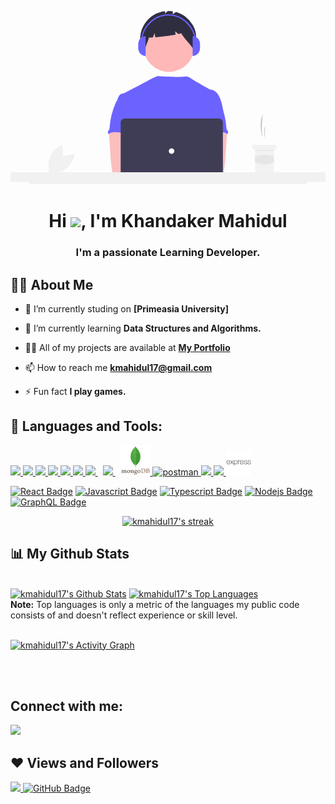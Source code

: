 <a href="#"><svg id="a57f6051-90d9-4b0f-831b-7c7398482616" data-name="Layer 1" xmlns="http://www.w3.org/2000/svg" width="100%" height="200px" align-item="center"  viewBox="0 0 878.63037 483"><path d="M294.7164,621.20348c-19.51084,14.54436-25.04043,40.13465-25.04043,40.13465s26.10369,2.00928,45.61453-12.53511,25.04043-40.13465,25.04043-40.13465S314.22725,606.65916,294.7164,621.20348Z" transform="translate(-160.68481 -208.5)" fill="#f1f1f1"/><path d="M302.84375,628.03207c-9.37708,22.45621-32.86178,34.02822-32.86178,34.02822s-8.28141-24.83665,1.09568-47.29286,32.86172-34.02822,32.86172-34.02822S312.22084,605.57587,302.84375,628.03207Z" transform="translate(-160.68481 -208.5)" fill="#f1f1f1"/><path d="M864.18723,563.11405h0a194.65688,194.65688,0,0,1-1.63336-42.19544l1.63336-23.307h0c-9.00016,17.90831-6.96615,41.47881,0,65.50242Z" transform="translate(-160.68481 -208.5)" fill="#cacaca"/><path d="M871.20535,567.013h0a143.0906,143.0906,0,0,1-.78588-25.11633l.78588-13.87323h0C866.87509,538.68318,867.85373,552.71319,871.20535,567.013Z" transform="translate(-160.68481 -208.5)" fill="#cacaca"/><path d="M902.40062,584.17028v7.79791a2.3515,2.3515,0,0,1-2.33937,2.33937h-3.899a.777.777,0,0,0-.77979.77979v63.94288a2.35149,2.35149,0,0,1-2.33937,2.33937H845.47587a2.34116,2.34116,0,0,1-2.33938-2.33937V595.08735a.78216.78216,0,0,0-.77979-.77979H837.678a2.34117,2.34117,0,0,1-2.33937-2.33937v-7.79791a2.33615,2.33615,0,0,1,2.33937-2.33938h62.3833A2.3464,2.3464,0,0,1,902.40062,584.17028Z" transform="translate(-160.68481 -208.5)" fill="#f2f2f2"/><rect x="682.52174" y="387.4451" width="52.24601" height="2.33937" fill="#e6e6e6"/><path d="M895.3825,630.36884c-17.48271,7.23486-35.15611,7.31459-53.0258,0v-16.481a83.27378,83.27378,0,0,1,53.0258,0Z" transform="translate(-160.68481 -208.5)" fill="#e6e6e6"/><circle id="fff0188c-9915-4c0d-8339-9317a77083e8" data-name="Ellipse 276" cx="441.8526" cy="99.21067" r="70.6659" fill="#feb8b8"/><path id="ac220ed6-7c3f-4d1e-8d82-3295770c496a" data-name="Path 1461" d="M668.54008,246.746a81.61376,81.61376,0,0,0-46.43-35.49166l-8.6754,6.33079v-8.22035a75.12281,75.12281,0,0,0-14.03207-.81741l-7.48468,6.7722V209.11a80.83444,80.83444,0,0,0-55.76328,33.16889c-16.25407,23.43225-18.99783,56.03165-3.01076,79.65191,4.38811-13.48715,9.71486-26.14193,14.1043-39.62775a39.91571,39.91571,0,0,0,10.39873.05039l5.339-12.45857,1.49177,11.93136c16.54971-1.44138,41.0963-4.60742,56.785-7.50784l-1.52581-9.15355,9.12769,7.606c4.80635-1.10624,7.66041-2.11028,7.42476-2.87726,11.66844,18.81119,25.94847,30.82566,37.61558,49.63682C678.33663,293.0056,683.43725,270.95065,668.54008,246.746Z" transform="translate(-160.68481 -208.5)" fill="#2f2e41"/><path d="M754.51974,489.43043c-2.43-14.61929-4.93649-29.51921-11.73089-42.68893-4.46552-8.62629-11.55394-16.84664-21.1096-18.55231a20.4215,20.4215,0,0,1-5.49659-1.27245c-2.79985-1.34871-40.42516-22.82733-46.40535-26.56828-5.13471-3.21152-13.24023-9.158-17.32725-9.158-4.11163-.09038-19.87765,3.579-81.41374-1.23129,0,0-16.90485,6.66319-29.98543,14.74285-.19823-.13063-63.869,34.06031-66.261,33.97034-4.53005-.19075-8.74079,2.70971-11.33775,6.36219-2.5963,3.65239-3.81429,8.174-5.08948,12.54576,13.90677,30.97,26.6308,61.97961,40.5389,92.94963a7.93068,7.93068,0,0,1,1.00579,3.81454,9.30964,9.30964,0,0,1-1.7302,3.81453c-6.82034,10.95592-6.60348,24.736-5.85845,37.61284.74569,12.87686,1.66766,26.47839-4.087,38.02019-1.56523,3.16878-3.60075,6.06924-5.08948,9.238-3.48634,7.17681-4.74624,30.13086-2.71,37.84166l255.12065,7.30869C730.06748,673.1021,754.51974,489.43043,754.51974,489.43043Z" transform="translate(-160.68481 -208.5)" fill="#6c63ff"/><path id="bb46eb08-8e3e-4ac5-913b-26d221d967b9" data-name="Path 1421" d="M436.31023,551.90313a45.04293,45.04293,0,0,0-.15258,11.10851l3.65653,52.51275c.34331,4.94938.68117,9.88653,1.14573,14.82359.87734,9.58136,2.18792,19.08639,3.81455,28.57778a5.08966,5.08966,0,0,0,5.21639,4.94937c16.096,3.40585,32.72612,3.26965,49.15321,2.34185,25.067-1.39909,89.1978-4.0461,93.11589-9.13583s1.63483-13.32231-3.474-17.43793-89.73865-14.14932-89.73865-14.14932c.82693-6.55285,3.32139-12.72429,5.68777-18.946,4.25049-11.03491,8.22035-22.43228,8.29664-34.2533s-4.37719-24.24962-14.0607-31.02182c-7.9656-5.5597-18.22129-6.591-27.928-6.3621-7.06238.203-19.26485-1.48907-25.71553,1.27245C440.22288,538.431,437.26387,546.90479,436.31023,551.90313Z" transform="translate(-160.68481 -208.5)" fill="#fbbebe"/><path id="efe93a1e-ccdd-49fd-af5f-e26394aa0937" data-name="Path 1430" d="M457.62676,458.523a13.16962,13.16962,0,0,0-2.82413,4.51753A213.58786,213.58786,0,0,0,436.862,536.35613a7.32926,7.32926,0,0,1-.82693,3.55028,15.53466,15.53466,0,0,1-1.87049,2.023,7.02422,7.02422,0,0,0,.84,9.89817q.17346.1463.35609.28121c2.09937-3.95082,7.125-5.24231,11.59215-5.58556,21.38872-1.692,42.28155,8.25852,63.73432,7.50784-1.51355-5.23-3.69057-10.25571-4.92486-15.54841-5.4589-23.50169,8.15632-49.08916-.19073-71.72579-1.6675-4.52979-4.45348-8.98325-8.84294-10.96818a23.55527,23.55527,0,0,0-5.66189-1.49858c-5.42075-.97952-16.21183-5.166-21.45275-3.48622-1.93452.624-2.69742,2.44268-4.3009,3.54209C462.87722,455.90186,459.64576,456.474,457.62676,458.523Z" transform="translate(-160.68481 -208.5)" fill="#6c63ff"/><path id="a38c3c09-000b-42b7-8619-0229d8aff5e9" data-name="Path 1421" d="M754.67242,536.1831c-6.45068-2.76152-18.65315-1.06948-25.71553-1.27245-9.70666-.22892-19.96235.8024-27.928,6.3621-9.68351,6.7722-14.137,19.2008-14.0607,31.02182s4.04615,23.21839,8.29664,34.2533c2.36638,6.22174,4.86084,12.39318,5.68777,18.946,0,0-84.62988,10.0337-89.73865,14.14932s-7.39205,12.34819-3.474,17.43793,126.17305,10.19983,142.2691,6.794a5.08966,5.08966,0,0,0,5.21639-4.94937c1.62663-9.49139,2.93721-18.99642,3.81455-28.57778.46456-4.93706.80242-9.87421,1.14573-14.82359l3.65653-52.51275a45.04293,45.04293,0,0,0-.15258-11.10851C762.73613,546.90479,759.77712,538.431,754.67242,536.1831Z" transform="translate(-160.68481 -208.5)" fill="#fbbebe"/><path id="bd3879bf-5d05-49be-b690-c4d97e29a2ab" data-name="Path 1430" d="M734.68691,454.346c-1.60348-1.09941-2.36638-2.91813-4.3009-3.54209-5.24092-1.67976-16.032,2.5067-21.45275,3.48622a23.55527,23.55527,0,0,0-5.66189,1.49858c-4.38946,1.98493-7.17544,6.43839-8.84294,10.96818-8.34705,22.63663,5.26817,48.2241-.19073,71.72579-1.23429,5.2927-3.41131,10.3184-4.92486,15.54841,21.45277.75068,42.3456-9.19987,63.73432-7.50784,4.46712.34325,9.49278,1.63474,11.59215,5.58556q.18253-.13482.35609-.28121a7.02422,7.02422,0,0,0,.84005-9.89817,15.53466,15.53466,0,0,1-1.87049-2.023,7.32926,7.32926,0,0,1-.82693-3.55028,213.58786,213.58786,0,0,0-17.94066-73.31562,13.16962,13.16962,0,0,0-2.82413-4.51753C740.35424,456.474,737.12278,455.90186,734.68691,454.346Z" transform="translate(-160.68481 -208.5)" fill="#6c63ff"/><circle cx="420.92361" cy="438.81028" r="19.07275" fill="#fbbebe"/><circle cx="463.15612" cy="438.81028" r="19.07275" fill="#fbbebe"/><path d="M741.57233,690.28819H479.54154a11.55237,11.55237,0,0,1-11.53931-11.53864V519.78292a11.55237,11.55237,0,0,1,11.53931-11.53864H741.57233a11.55237,11.55237,0,0,1,11.5393,11.53864V678.74955A11.55237,11.55237,0,0,1,741.57233,690.28819Z" transform="translate(-160.68481 -208.5)" fill="#3f3d56"/><circle id="bf1cdf42-3b4f-4239-91c9-f6802a29e918" data-name="Ellipse 263" cx="449.2365" cy="390.76627" r="7.63455" fill="#fff"/><polygon points="878.63 449.724 0 449.724 0 476.724 51.97 476.724 51.97 483 826.68 483 826.68 476.724 878.63 476.724 878.63 449.724" fill="#f1f1f1"/><path d="M537.55552,334.04923h0c-11.3546,0-20.55934-9.95244-20.55934-22.22945h0V300.705c0-12.277,9.20473-22.22945,20.55933-22.22945h0v55.57369Z" transform="translate(-160.68481 -208.5)" fill="#6c63ff"/><path d="M668.77923,278.47558h0c11.35461,0,20.55935,9.95245,20.55935,22.22943v11.11477c0,12.277-9.20472,22.22945-20.55935,22.22945h0V278.47558Z" transform="translate(-160.68481 -208.5)" fill="#6c63ff"/><path d="M679.55259,302.45164h-3.262c0-44.73-33.65638-81.12069-75.026-81.12069-41.36939,0-75.02605,36.3907-75.02605,81.12069h-3.262c0-46.6749,35.11988-84.64766,78.288-84.64766C644.433,217.804,679.55259,255.77677,679.55259,302.45164Z" transform="translate(-160.68481 -208.5)" fill="#6c63ff"/></svg></a>

<h1 align="center">Hi <img src="https://raw.githubusercontent.com/MartinHeinz/MartinHeinz/master/wave.gif" width="30px">, I'm Khandaker Mahidul</h1>
<h3 align="center">I'm a passionate Learning Developer.</h3>


## 🙋‍♂️ About Me

- 🔭 I’m currently studing on **[Primeasia University]**

- 🌱 I’m currently learning **Data Structures and Algorithms.**

- 👨‍💻 All of my projects are available at **[My Portfolio]()**

- 📫 How to reach me **kmahidul17@gmail.com**

- ⚡ Fun fact **I play games.**

## 🚀 Languages and Tools:

<p align="left"> 
    <a href="https://reactjs.org/" target="_blank"> <img src="https://img.icons8.com/color/48/000000/react-native.png"/> </a>
    <a href="https://developer.mozilla.org/en-US/docs/Web/JavaScript" target="_blank"> <img src="https://img.icons8.com/color/48/000000/javascript.png"/> </a> 
    <a href="https://www.w3.org/html/" target="_blank"> <img src="https://img.icons8.com/color/48/000000/html-5.png"/> </a> 
    <a href="https://www.w3schools.com/css/" target="_blank"> <img src="https://img.icons8.com/color/48/000000/css3.png"/> </a> 
    <a href="https://getbootstrap.com" target="_blank"> <img src="https://img.icons8.com/color/48/000000/bootstrap.png"/> </a> 
    <a href="https://www.python.org" target="_blank"> <img src="https://img.icons8.com/color/48/000000/python.png"/> </a> 
    <a style="padding-right:8px;" href="https://nodejs.org" target="_blank"> <img src="https://img.icons8.com/color/48/000000/nodejs.png"/> </a> 
    <a style="padding-right:8px;" href="https://www.mysql.com/" target="_blank"> <img src="https://img.icons8.com/fluent/50/000000/mysql-logo.png"/> </a>
    <a href="https://www.mongodb.com/" target="_blank"> <img src="https://raw.githubusercontent.com/devicons/devicon/master/icons/mongodb/mongodb-original-wordmark.svg" alt="mongodb" width="48" height="48"/> </a> 
    <a href="https://postman.com" target="_blank"> <img src="https://www.vectorlogo.zone/logos/getpostman/getpostman-icon.svg" alt="postman" width="45" height="45"/> </a>   
    <a href="https://git-scm.com/" target="_blank"> <img src="https://img.icons8.com/color/48/000000/git.png"/> </a> 
    <a href="https://redux.js.org" target="_blank"> <img src="https://img.icons8.com/color/48/000000/redux.png"/> </a>
    <a href="https://expressjs.com" target="_blank"> <img src="https://raw.githubusercontent.com/devicons/devicon/master/icons/express/express-original-wordmark.svg" alt="express" width="40" height="40"/> </a>
</p>

[![React Badge](https://img.shields.io/badge/-React-61DBFB?style=for-the-badge&labelColor=black&logo=react&logoColor=61DBFB)](#)  [![Javascript Badge](https://img.shields.io/badge/-Javascript-F0DB4F?style=for-the-badge&labelColor=black&logo=javascript&logoColor=F0DB4F)](#) [![Typescript Badge](https://img.shields.io/badge/-Typescript-007acc?style=for-the-badge&labelColor=black&logo=typescript&logoColor=007acc)](#) [![Nodejs Badge](https://img.shields.io/badge/-Nodejs-3C873A?style=for-the-badge&labelColor=black&logo=node.js&logoColor=3C873A)](#) [![GraphQL Badge](https://img.shields.io/badge/-GraphQl-e535ab?style=for-the-badge&labelColor=black&logo=node.js&logoColor=e535ab)](#)
<br/>

<p align="center">
    <a href="https://github.com/kmahidul17/github-readme-streak-stats">
        <img title="🔥 Get streak stats for your profile at git.io/streak-stats" alt="kmahidul17's streak" src="https://github-readme-streak-stats.herokuapp.com/?user=kmahidul17&theme=black-ice&hide_border=true&stroke=0000&background=060A0CD0"/>
    </a>
</p>

## 📊 My Github Stats

  <br/>
    <a href="https://github.com/kmahidul17/github-readme-stats"><img alt="kmahidul17's Github Stats" src="https://github-readme-stats.vercel.app/api?username=kmahidul17&show_icons=true&count_private=true&theme=react&hide_border=true&bg_color=0D1117" /></a>
  <a href="https://github.com/kmahidul17/github-readme-stats"><img alt="kmahidul17's Top Languages" src="https://github-readme-stats.vercel.app/api/top-langs/?username=kmahidul17&langs_count=8&count_private=true&layout=compact&theme=react&hide_border=true&bg_color=0D1117" /></a>
  <br/>
  <b>Note:</b> Top languages is only a metric of the languages my public code consists of and doesn't reflect experience or skill level.


<br/>
<br/>

<a href="https://github.com/kmahidul17/github-readme-activity-graph"><img alt="kmahidul17's Activity Graph" src="https://activity-graph.herokuapp.com/graph?username=kmahidul17&bg_color=0D1117&color=5BCDEC&line=5BCDEC&point=FFFFFF&hide_border=true" /></a>

<br/>
<br/>

## Connect with me:


<a href = "https://www.linkedin.com/in/khandaker-mahidul-islam-306034202/"><img src="https://img.icons8.com/fluent/48/000000/linkedin.png"/></a>



## ❤ Views and Followers

<a href="https://github.com/kmahidul17/github-profile-views-counter">
    <img src="https://komarev.com/ghpvc/?username=kmahidul17">
</a>
<a href="https://github.com/SubhamRaoniar28?tab=followers"><img src="https://img.shields.io/github/followers/kmahidul17?label=Followers&style=social" alt="GitHub Badge"></a>

